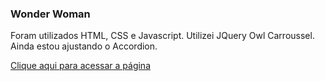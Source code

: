 ### Wonder Woman

Foram utilizados HTML, CSS e Javascript.
Utilizei JQuery Owl Carroussel.
Ainda estou ajustando o Accordion.

<a href="https://staelsabrina.github.io/WonderWoman/">Clique aqui para acessar a página</a>
